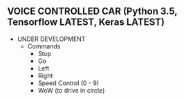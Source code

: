 ## VOICE CONTROLLED CAR (Python 3.5, Tensorflow LATEST, Keras LATEST)
  * UNDER DEVELOPMENT
    - Commands
      - Stop
      - Go
      - Left
      - Right
      - Speed Control (0 - 9)
      - WoW (to drive in circle)
